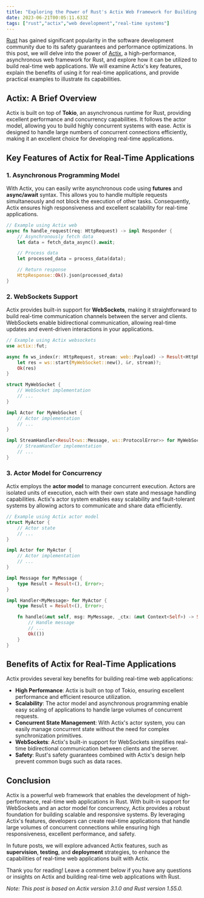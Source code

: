 ```yaml
---
title: "Exploring the Power of Rust's Actix Web Framework for Building Real-Time Web Applications"
date: 2023-06-21T00:05:11.633Z
tags: ["rust","actix","web development","real-time systems"]
---
```




[Rust](https://www.rust-lang.org/) has gained significant popularity in the software development community due to its safety guarantees and performance optimizations. In this post, we will delve into the power of [Actix](https://actix.rs/), a high-performance, asynchronous web framework for Rust, and explore how it can be utilized to build real-time web applications. We will examine Actix's key features, explain the benefits of using it for real-time applications, and provide practical examples to illustrate its capabilities.

## Actix: A Brief Overview

Actix is built on top of **Tokio**, an asynchronous runtime for Rust, providing excellent performance and concurrency capabilities. It follows the actor model, allowing you to build highly concurrent systems with ease. Actix is designed to handle large numbers of concurrent connections efficiently, making it an excellent choice for developing real-time applications.

## Key Features of Actix for Real-Time Applications

### 1. Asynchronous Programming Model

With Actix, you can easily write asynchronous code using **futures** and **async/await** syntax. This allows you to handle multiple requests simultaneously and not block the execution of other tasks. Consequently, Actix ensures high responsiveness and excellent scalability for real-time applications.

```rust
// Example using Actix web
async fn handle_request(req: HttpRequest) -> impl Responder {
    // Asynchronously fetch data
    let data = fetch_data_async().await;

    // Process data
    let processed_data = process_data(data);

    // Return response
    HttpResponse::Ok().json(processed_data)
}
```

### 2. WebSockets Support

Actix provides built-in support for **WebSockets**, making it straightforward to build real-time communication channels between the server and clients. WebSockets enable bidirectional communication, allowing real-time updates and event-driven interactions in your applications.

```rust
// Example using Actix websockets
use actix::fut;

async fn ws_index(r: HttpRequest, stream: web::Payload) -> Result<HttpResponse, Error> {
    let res = ws::start(MyWebSocket::new(), &r, stream)?;
    Ok(res)
}

struct MyWebSocket {
    // WebSocket implementation
    // ...
}

impl Actor for MyWebSocket {
    // Actor implementation
    // ...
}

impl StreamHandler<Result<ws::Message, ws::ProtocolError>> for MyWebSocket {
    // StreamHandler implementation
    // ...
}
```

### 3. Actor Model for Concurrency

Actix employs the **actor model** to manage concurrent execution. Actors are isolated units of execution, each with their own state and message handling capabilities. Actix's actor system enables easy scalability and fault-tolerant systems by allowing actors to communicate and share data efficiently.

```rust
// Example using Actix actor model
struct MyActor {
    // Actor state
    // ...
}

impl Actor for MyActor {
    // Actor implementation
    // ...
}

impl Message for MyMessage {
    type Result = Result<(), Error>;
}

impl Handler<MyMessage> for MyActor {
    type Result = Result<(), Error>;

    fn handle(&mut self, msg: MyMessage, _ctx: &mut Context<Self>) -> Self::Result {
        // Handle message
        // ...
        Ok(())
    }
}
```

## Benefits of Actix for Real-Time Applications

Actix provides several key benefits for building real-time web applications:

- **High Performance**: Actix is built on top of Tokio, ensuring excellent performance and efficient resource utilization.
- **Scalability**: The actor model and asynchronous programming enable easy scaling of applications to handle large volumes of concurrent requests.
- **Concurrent State Management**: With Actix's actor system, you can easily manage concurrent state without the need for complex synchronization primitives.
- **WebSockets**: Actix's built-in support for WebSockets simplifies real-time bidirectional communication between clients and the server.
- **Safety**: Rust's safety guarantees combined with Actix's design help prevent common bugs such as data races.

## Conclusion

Actix is a powerful web framework that enables the development of high-performance, real-time web applications in Rust. With built-in support for WebSockets and an actor model for concurrency, Actix provides a robust foundation for building scalable and responsive systems. By leveraging Actix's features, developers can create real-time applications that handle large volumes of concurrent connections while ensuring high responsiveness, excellent performance, and safety.

In future posts, we will explore advanced Actix features, such as **supervision**, **testing**, and **deployment** strategies, to enhance the capabilities of real-time web applications built with Actix.

Thank you for reading! Leave a comment below if you have any questions or insights on Actix and building real-time web applications with Rust.


*Note: This post is based on Actix version 3.1.0 and Rust version 1.55.0.*